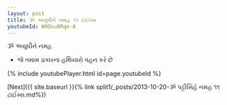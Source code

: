 ```yaml
---
layout: post
title: ૐ અયુધીને નમહ ૧૧ ટાઈમ્સ
youtubeId: W9Qsu8Rqe-A
---
```

 
 
 ૐ અયુધીને નમહ  
 
 -  જે તમામ પ્રકારના હથિયારો વહન કરે છે 
 
  
 
  
 
 
 
 
 
 


{% include youtubePlayer.html id=page.youtubeId %}
 
[Next]({{ site.baseurl }}{% link  split1/_posts/2013-10-20-ૐ પટ્ટીસિંહે નમહ ૧૧ ટાઈમ્સ.md%})
 
